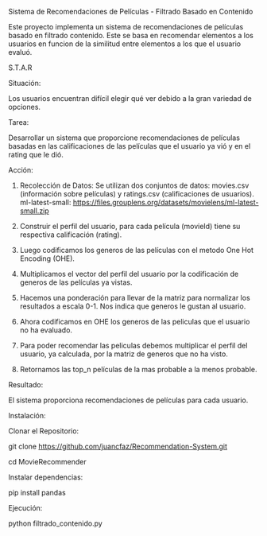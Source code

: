 Sistema de Recomendaciones de Películas - Filtrado Basado en Contenido

Este proyecto implementa un sistema de recomendaciones de películas basado en filtrado contenido. Este se basa en recomendar elementos a los usuarios en funcion de la similitud entre elementos a los que el usuario evaluó. 

S.T.A.R

Situación:

Los usuarios encuentran difícil elegir qué ver debido a la gran variedad de opciones.

Tarea:

Desarrollar un sistema que proporcione recomendaciones de películas basadas en las calificaciones de las películas que el usuario ya vió y en el rating que le dió.

Acción:

1. Recolección de Datos: Se utilizan dos conjuntos de datos: movies.csv (información sobre películas) y ratings.csv (calificaciones de usuarios). ml-latest-small: https://files.grouplens.org/datasets/movielens/ml-latest-small.zip

2. Construir el perfil del usuario, para cada película (movieId) tiene su respectiva calificación (rating).

3. Luego codificamos los generos de las películas con el metodo One Hot Encoding (OHE).

4. Multiplicamos el vector del perfil del usuario por la codificación de generos de las películas ya vistas.

5. Hacemos una ponderación para llevar de la matriz para normalizar los resultados a escala 0-1. Nos indica que generos le gustan al usuario.

6. Ahora codificamos en OHE los generos de las peliculas que el usuario no ha evaluado.

7. Para poder recomendar las peliculas debemos multiplicar el perfil del usuario, ya calculada, por la matriz de generos que no ha visto.

8. Retornamos las top_n películas de la mas probable a la menos probable.


Resultado:

El sistema proporciona recomendaciones de películas para cada usuario.


Instalación:

Clonar el Repositorio:

git clone https://github.com/juancfaz/Recommendation-System.git

cd MovieRecommender

Instalar dependencias: 

pip install pandas

Ejecución:

python filtrado_contenido.py
